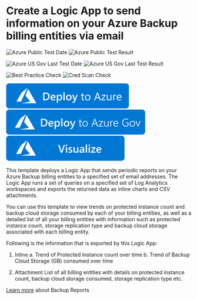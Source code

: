 # Create a Logic App to send information on your Azure Backup billing entities via email

![Azure Public Test Date](https://azurequickstartsservice.blob.core.windows.net/badges/101-backup-usage-report/PublicLastTestDate.svg)
![Azure Public Test Result](https://azurequickstartsservice.blob.core.windows.net/badges/101-backup-usage-report/PublicDeployment.svg)

![Azure US Gov Last Test Date](https://azurequickstartsservice.blob.core.windows.net/badges/101-backup-usage-report/FairfaxLastTestDate.svg)
![Azure US Gov Last Test Result](https://azurequickstartsservice.blob.core.windows.net/badges/101-backup-usage-report/FairfaxDeployment.svg)

![Best Practice Check](https://azurequickstartsservice.blob.core.windows.net/badges/101-backup-usage-report/BestPracticeResult.svg)
![Cred Scan Check](https://azurequickstartsservice.blob.core.windows.net/badges/101-backup-usage-report/CredScanResult.svg)

[![Deploy To Azure](https://raw.githubusercontent.com/Azure/azure-quickstart-templates/master/1-CONTRIBUTION-GUIDE/images/deploytoazure.svg?sanitize=true)](https://portal.azure.com/#create/Microsoft.Template/uri/https%3A%2F%2Fraw.githubusercontent.com%2FAzure%2Fazure-quickstart-templates%2Fmaster%2F101-backup-usage-report%2Fazuredeploy.json)
[![Deploy To Azure US Gov](https://raw.githubusercontent.com/Azure/azure-quickstart-templates/master/1-CONTRIBUTION-GUIDE/images/deploytoazuregov.svg?sanitize=true)](https://portal.azure.us/#create/Microsoft.Template/uri/https%3A%2F%2Fraw.githubusercontent.com%2FAzure%2Fazure-quickstart-templates%2Fmaster%2F101-backup-usage-report%2Fazuredeploy.json)
[![Visualize](https://raw.githubusercontent.com/Azure/azure-quickstart-templates/master/1-CONTRIBUTION-GUIDE/images/visualizebutton.svg?sanitize=true)](http://armviz.io/#/?load=https%3A%2F%2Fraw.githubusercontent.com%2FAzure%2Fazure-quickstart-templates%2Fmaster%2F101-backup-usage-report%2Fazuredeploy.json)

This template deploys a Logic App that sends periodic reports on your Azure Backup billing entities to a specified set of email addresses. The Logic App runs a set of queries on a specified set of Log Analytics workspaces and exports the returned data as inline charts and CSV attachments.

You can use this template to view trends on protected instance count and backup cloud storage consumed by each of your billing entities, as well as a detailed list of all your billing entities with information such as protected instance count, storage replication type and backup cloud storage associated with each billing entity.

Following is the information that is exported by this Logic App:

1. Inline 
a. Trend of Protected Instance count over time 
b. Trend of Backup Cloud Storage (GB) consumed over time

2. Attachment
List of all billing entities with details on protected instance count, backup cloud storage consumed, storage replication type etc. 

[Learn more](https://aka.ms/AzureBackupReportDoc) about Backup Reports







